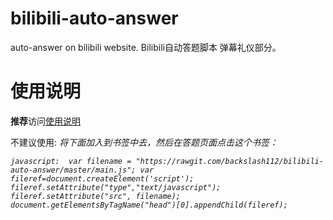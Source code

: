 # bilibili-auto-answer
auto-answer on bilibili website.
Bilibili自动答题脚本 弹幕礼仪部分。

# 使用说明
**推荐**访问[使用说明](https://www.lhcpig.xyz/static/b.html)

不建议使用:
*将下面加入到书签中去，然后在答题页面点击这个书签：*

*`javascript:  var filename = "https://rawgit.com/backslash112/bilibili-auto-answer/master/main.js"; var fileref=document.createElement('script');    fileref.setAttribute("type","text/javascript");    fileref.setAttribute("src", filename);  document.getElementsByTagName("head")[0].appendChild(fileref);`*

